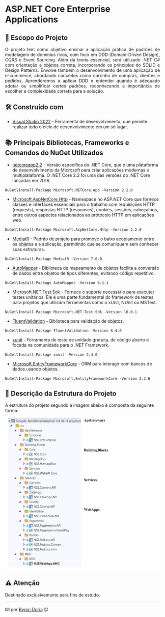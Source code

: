 # ASP.NET Core Enterprise Applications

## 📝️ Escopo do Projeto

<p align="justify"> 
O projeto tem como objetivo ensinar a aplicação prática de padrões de modelagem de domínios ricos, com foco em DDD (Domain-Driven Design), CQRS e Event Sourcing. Além da teoria essencial, será utilizado .NET C# com orientação a objetos correta, incorporando os princípios do SOLID e Design Patterns. Envolve também o desenvolvimento de uma aplicação de e-commerce, abordando conceitos como carrinho de compras, clientes e pedidos. Aprenderemos a aplicar DDD e entender quando é adequado adotar ou simplificar certos padrões, reconhecendo a importância de escolher a complexidade correta para a solução.
</p>

## 🛠️ Construído com

* [Visual Studio 2022](https://learn.microsoft.com/pt-br/visualstudio/windows/?view=vs-2022) - Ferramenta de desenvolvimento, que permite realizar todo o ciclo de desenvolvimento em um só lugar.

## 📚 Principais Bibliotecas, Frameworks e Comandos do NuGet Utilizados

* [netcoreapp2.2](https://learn.microsoft.com/pt-br/dotnet/core/whats-new/dotnet-core-2-2) - Versão específica do .NET Core, que é uma plataforma de desenvolvimento da Microsoft para criar aplicações modernas e multiplataforma. O .NET Core 2.2 foi uma das versões do .NET Core lançadas em 2018.

```
NuGet\Install-Package Microsoft.NETCore.App -Version 2.2.0
```

* [Microsoft.AspNetCore.Http](https://learn.microsoft.com/pt-br/dotnet/core/whats-new/dotnet-core-2-2) - Namespace no ASP.NET Core que fornece classes e interfaces essenciais para o trabalho com requisições HTTP (requests), respostas HTTP (responses), cookies, sessões, cabeçalhos, entre outros aspectos relacionados ao protocolo HTTP em aplicações web.

```
NuGet\Install-Package Microsoft.AspNetCore.Http -Version 2.2.0
```

* [MediatR](https://medium.com/tableless/mediatr-com-asp-net-core-7b98ba0ca640) - Padrão de projeto para promove o baixo acoplamento entre os objetos e a aplicação, permitindo que se comuniquem sem conhecer suas estruturas.

```
NuGet\Install-Package MediatR -Version 7.0.0
```

* [AutoMapper](https://automapper.org/) - Biblioteca de mapeamento de objetos facilita a conversão de dados entre objetos de tipos diferentes, evitando código repetitivo.

```
NuGet\Install-Package AutoMapper -Version 6.1.1
```

* [Microsoft.NET.Test.Sdk](https://automapper.org/) - Fornece o suporte necessário para executar testes unitários. Ele é uma parte fundamental do framework de testes para projetos que utilizam ferramentas como o xUnit, NUnit ou MSTest.

```
NuGet\Install-Package Microsoft.NET.Test.Sdk -Version 16.0.1
```

* [FluentValidation](https://docs.fluentvalidation.net/en/latest/) - Biblioteca para validação de objetos.

```
NuGet\Install-Package FluentValidation -Version 8.4.0
```

* [xunit](https://xunit.net/) - Ferramenta de teste de unidade gratuita, de código aberto e focada na comunidade para o .NET Framework.

```
NuGet\Install-Package xunit -Version 2.4.0
```

* [Microsoft.EntityFrameworkCore](https://learn.microsoft.com/pt-br/ef/core/get-started/overview/install) - ORM para interagir com bancos de dados usando objetos.

```
NuGet\Install-Package Microsoft.EntityFrameworkCore -Version 2.2.6
```

## 🚧 Descrição da Estrutura do Projeto

A estrutura do projeto segundo a imagem abaixo é composta da seguinte forma:

![EstruturaDoProjeto](screenshots/estrutura.PNG)

## ⚠️ Atenção

Destinado exclusivamente para fins de estudo.

---
⌨️ por [Byron Doria](https://gist.github.com/lohhans) 😊